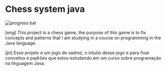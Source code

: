 # Chess system java

![progress bar](https://media.giphy.com/media/8Xl65jQwzn8k8e7X7c/giphy.gif)

[eng]
This project is a chess game, the purpose of this game is to fix concepts and patterns
that I am studying in a course on programming in the Java language.


[pt]
Esse projeto e um jogo de xadrez, o intuito desse jogo e para fixar conceitos e padrões
que estou estudando em um curso sobre programação na linguagem Java.

